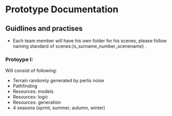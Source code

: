 # Prototype Documentation

## Guidlines and practises
- Each team member will have his own folder for his scenes, please follow naming standard of scenes:{x_surname_number_scenename} .

### Protoype I:
Will consist of following:
-  Terrain randomly generated by perlis noise 
-  Pathfinding
-  Resources: models
-  Resources: logic
-  Resources: generation
-  4 seasons (sprint, summer, autumn, winter)

#### 